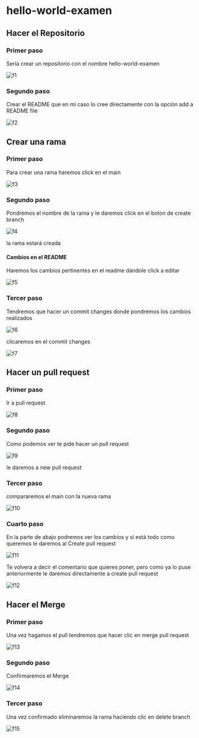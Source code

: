 # hello-world-examen

## Hacer el Repositorio
### Primer paso
Sería crear un repositorio con el nombre hello-world-examen 

![f1](https://user-images.githubusercontent.com/91874537/159232369-c75196ba-fd45-4f27-845e-d50422772976.PNG)

### Segundo paso
Crear el README que en mi caso lo cree directamente con la opción add a README file

![f2](https://user-images.githubusercontent.com/91874537/159232388-fd08b3c2-0fd7-455b-ab41-66ad19c79079.PNG)

## Crear una rama
### Primer paso 
Para crear una rama haremos click en el main 

![f3](https://user-images.githubusercontent.com/91874537/159232450-65e94490-5344-4e82-878e-56181f56d2c5.PNG)

### Segundo paso
Pondremos el nombre de la rama y le daremos click en el boton de create branch 

![f4](https://user-images.githubusercontent.com/91874537/159232467-b9c8b144-7962-4430-bfbb-c1279c22fb28.PNG)

la rama estará creada

#### Cambios en el README
Haremos los cambios pertinentes en el readme dándole click a editar 

![f5](https://user-images.githubusercontent.com/91874537/159232527-36fde461-0e29-4510-b15a-fca2dd4f0c8f.PNG)

### Tercer paso
Tendremos que hacer un commit changes donde pondremos los cambios realizados

![f6](https://user-images.githubusercontent.com/91874537/159232629-d8583d71-a82c-4221-9522-909d731130c8.PNG)

clicaremos en el commit changes

![f7](https://user-images.githubusercontent.com/91874537/159232654-3fda7519-1072-4d18-b87a-09c8f54d510d.PNG)

## Hacer un pull request
### Primer paso
Ir a pull request

![f8](https://user-images.githubusercontent.com/91874537/159232690-d0745e81-a736-4f9c-8134-eb0512ecb494.PNG)

### Segundo paso
Como podemos ver te pide hacer un pull request

![f9](https://user-images.githubusercontent.com/91874537/159232730-16ecd68a-dffe-4bca-81c0-bee9b241f1d2.PNG)

le daremos a new pull request
### Tercer paso
compararemos el main con la nueva rama

![f10](https://user-images.githubusercontent.com/91874537/159232751-adbbc1a5-4553-44cb-a671-f95cf3fe0105.PNG)

### Cuarto paso
En la parte de abajo podremos ver los cambios y si está todo como queremos le daremos al Create pull request

![f11](https://user-images.githubusercontent.com/91874537/159232779-42cba6fd-cb1d-42c6-a7a2-f6a30ba86e38.PNG)

Te volvera a decir el comentario que quieres poner, pero como ya lo puse anteriormente le daremos directamente a create pull request

![f12](https://user-images.githubusercontent.com/91874537/159232807-9db6e70c-6b7a-4ecf-b8c0-251de5a8515a.PNG)

## Hacer el Merge
### Primer paso
Una vez hagamos el pull tendremos que hacer clic en merge pull request

![f13](https://user-images.githubusercontent.com/91874537/159232839-b1802547-4db4-4413-8dab-8fc2e1cc2ff5.PNG)

### Segundo paso
Confirmaremos el Merge

![f14](https://user-images.githubusercontent.com/91874537/159232869-5ed0f944-b1d7-40b7-ab9c-19bd6250a2d6.PNG)

### Tercer paso
Una vez confirmado eliminaremos la rama haciendo clic en delete branch

![f15](https://user-images.githubusercontent.com/91874537/159232892-6c0e122e-c13b-4ec7-b9be-c63835825904.PNG)

